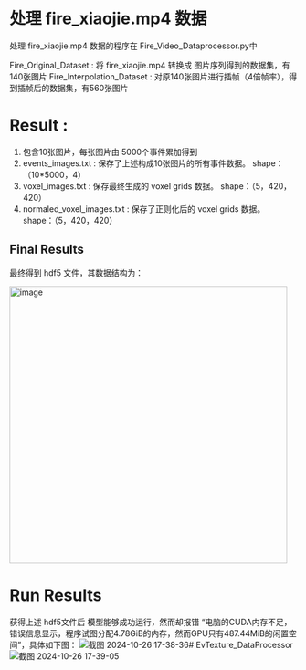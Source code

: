 # 处理 fire_xiaojie.mp4 数据

处理 fire_xiaojie.mp4 数据的程序在 Fire_Video_Dataprocessor.py中

Fire_Original_Dataset : 将 fire_xiaojie.mp4 转换成 图片序列得到的数据集，有140张图片
Fire_Interpolation_Dataset : 对原140张图片进行插帧（4倍帧率），得到插帧后的数据集，有560张图片

# Result : 
1. 包含10张图片，每张图片由 5000个事件累加得到
2. events_images.txt : 保存了上述构成10张图片的所有事件数据。          shape：（10*5000，4）
3. voxel_images.txt : 保存最终生成的 voxel grids 数据。              shape：（5，420，420）
4. normaled_voxel_images.txt : 保存了正则化后的 voxel grids 数据。   shape：（5，420，420）


## Final Results
最终得到 hdf5 文件，其数据结构为：

<img width="486" alt="image" src="https://github.com/user-attachments/assets/7ee6f5ad-eb01-46eb-87a1-13858e2bd70c">


 # Run Results
 获得上述 hdf5文件后 模型能够成功运行，然而却报错 “电脑的CUDA内存不足，错误信息显示，程序试图分配4.78GiB的内存，然而GPU只有487.44MiB的闲置空间”，具体如下图：
![截图 2024-10-26 17-38-36](https://github.com/user-attachments/assets/0e8256a1-b50c-4c00-bf72-5aa46acd5ef8)# EvTexture_DataProcessor
![截图 2024-10-26 17-39-05](https://github.com/user-attachments/assets/02e41482-3956-434b-84d5-0e6498697682)


 






